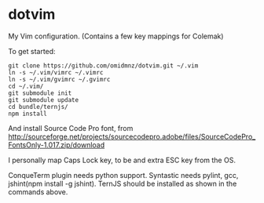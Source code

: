 dotvim
======

My Vim configuration. (Contains a few key mappings for Colemak)

To get started:

    git clone https://github.com/omidmnz/dotvim.git ~/.vim
    ln -s ~/.vim/vimrc ~/.vimrc
    ln -s ~/.vim/gvimrc ~/.gvimrc
    cd ~/.vim/
    git submodule init
    git submodule update
    cd bundle/ternjs/
    npm install

And install Source Code Pro font, from http://sourceforge.net/projects/sourcecodepro.adobe/files/SourceCodePro_FontsOnly-1.017.zip/download

I personally map Caps Lock key, to be and extra ESC key from the OS.

ConqueTerm plugin needs python support. Syntastic needs pylint, gcc, jshint(npm install -g jshint). TernJS should be installed as shown in the commands above.
